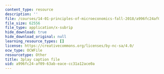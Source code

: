 ```yaml
---
content_type: resource
description: ''
file: /courses/14-01-principles-of-microeconomics-fall-2018/a996fc24af0963abeacecc31a12ace0a_OkTw766oCs.srt
file_size: 62556
file_type: application/x-subrip
hide_download: true
hide_download_original: null
learning_resource_types: []
license: https://creativecommons.org/licenses/by-nc-sa/4.0/
ocw_type: OCWFile
resourcetype: Other
title: 3play caption file
uid: a996fc24-af09-63ab-eace-cc31a12ace0a
---
```

